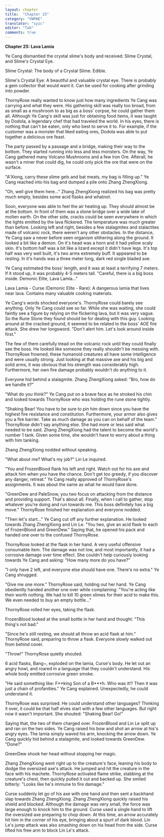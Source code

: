 ```yaml
---
layout: chapter
title:  "Chapter 25"
category: "VWPWE"
translator: "syzc"
editor: "Tab"
comments: true
---
```


**Chapter 25: Lava Lamia**
 
Ye Cang dismantled the crystal slime's body and received: Slime Crystal, and Slime's Crystal Eye. 
 
Slime Crystal: The body of a Crystal Slime. Edible.
 
Slime's Crystal Eye: A beautiful and valuable crystal eye. There is probably a gem collector that would want it. Can be used for cooking after grinding into powder.
 
ThornyRose really wanted to know just how many ingredients Ye Cang was carrying and what they were. His gathering skill was really too broad, from as small as a mushroom to as big as a boss' corpse, he could gather them all. Although Ye Cang's skill was just for obtaining food items, it was taught by Dodola, a legendary chef that had traveled the world. In his eyes, there is nothing that can't be eaten, only who best to serve it to. For example, if the customer was a monster that liked eating ores, Dodola was able to put together a delicious ore feast. 
 
The party passed by a passage and a bridge, making their way to the bottom. They started running into less and less monsters. On the way, Ye Cang gathered many Volcano Mushrooms and a few Iron Ore. Afterall, he wasn't a miner that could dig, he could only pick the ore that were on the surface.
 
"A'Xiong, carry these slime gels and bat meats, my bag is filling up." Ye Cang reached into his bag and dumped a pile onto Zhang ZhengXiong.
 
"Oh, well give them here..." Zhang ZhengXiong realized his bag was pretty much empty, besides some acid flasks and whatnot.
 
Soon, everyone was able to feel the air heating up. They should almost be at the bottom. In front of them was a stone bridge over a wide lake of molten earth. On the other side, cracks could be seen everywhere in which the lights emitted by the lava flickered. The temperature was much greater than before. Looking left and right, besides a few stalagmites and stalactites made of volcanic rock, there weren't any other obstacles. In the distance, Ye Cang saw a never before seen organism slithering along the ground. It looked a bit like a demon. On it's head was a horn and it had yellow scaly skin. It's bottom half was a bit like a lizard except it didn't have legs. It's top half was very well built, it's two arms extremely buff. It appeared to be resting. In it's hands was a three meter long, dark red single bladed axe.
 
Ye Cang estimated the boss' length, and it was at least a terrifying 7 meters. If it stood up, it was probably 4-5 meters tall. "Careful, there is a big boss inside. Demonic Elite, Lava Lamia..."
 
Lava Lamia - Curse (Demonic Elite - Rare): A dangerous lamia that lives near lava. Contains many valuable cooking materials.
 
Ye Cang's words shocked everyone's. ThornyRose could barely see anything. Only Ye Cang could see so far. While she was waiting, she could faintly see a figure by relying on the flickering lava, but it was very vague. So the Rune Stone they found should be for dealing with this guy. Looking around at the cracked ground, it seemed to be related to the boss' AOE fire attack. She drew her longsword. "Don't alert him. Let's look around inside first."
 
The few of them carefully tread on the volcanic rock until they could finally see the boss. He looked like someone they really shouldn't be messing with. ThornyRose frowned, these humanoid creatures all have some intelligence and were usually strong. Just looking at that massive axe and his big and solid arms, it was obvious that his strength was considerably high. Furthermore, her own fire damage probably wouldn't do anything to it.
 
Everyone hid behind a stalagmite. Zhang ZhengXiong asked: "Bro, how do we handle it?"
 
"What do you think?" Ye Cang put on a brave face as he stroked his chin and looked towards ThornyRose who was holding the rune stone tightly.
 
"Shaking Bear! You have to be sure to pin him down since you have the highest fire resistance and constitution. Furthermore, your armor also gives you a fire barrier. Take as much damage as you can on behalf of the team." ThornyRose didn't say anything else. She had more or less said what needed to be said. Zhang ZhengXiong had the talent to become the world's number 1 tank. Given some time, she wouldn't have to worry about a thing with him tanking.
 
Zhang ZhengXiong nodded without speaking.
 
"What about me? What's my job?" Lin Le inquired.
 
"You and FrozenBlood flank his left and right. Watch out for his axe and attack him when you have the chance. Don't get too greedy, if you discover any danger, retreat." Ye Cang really approved of ThornyRose's assignments. It was about the same as what he would have done.
 
"GreenDew and PaleSnow, you two focus on attacking from the distance and providing support. That's about all. Finally, when I call to gather, stop whatever you're doing and run towards me. This boss definitely has a big move." ThornyRose finished her explanation and everyone nodded.
 
"Then let's start..." Ye Cang cut off any further explanation. He looked towards Zhang ZhengXiong and Lin Le. "You two, give an acid flask to each of FrozenBlood and GreenDew." Saying that, he opened his pack and handed one over to the confused ThornyRose.
 
ThornyRose looked at the flask in her hand. A very useful offensive consumable item. The damage was not low, and most importantly, it had a corrosive damage over time effect. She couldn't help curiously looking towards Ye Cang and asking: "How many more do you have?"
 
"I only have 2 left, and everyone else should have one. There's no extra." Ye Cang shrugged.
 
"Give me one more." ThornyRose said, holding out her hand. Ye Cang obediently handed another one over while complaining:  "You're acting like their worth nothing. We had to kill 10 green slimes for their acid to make this. We even needed to buy an empty bottle..."
 
ThornyRose rolled her eyes, taking the flask.
 
FrozenBlood looked at the small bottle in her hand and thought: "This thing's not bad."
 
"Since he's still resting, we should all throw an acid flask at him." ThornyRose said, preparing to throw a flask. Everyone slowly walked out from behind cover.
 
"Throw!" ThornyRose quietly shouted.
 
6 acid flasks, Bang~, exploded on the lamia, Curse's body. He let out an angry howl, and roared in a language that they couldn't understand. His whole body emitted corrosive green smoke. 
 
"He said something like: F\*\*king Son of a B\*\*\*h. Who was it!? Then it was just a chain of profanities." Ye Cang explained. Unexpectedly, he could understand it.
 
ThornyRose was surprised. He could understand other languages? Thinking it over, it could be that half elves start with a few other languages. But right now it wasn't important. She shouted: "Shaking Bear! Go!"
 
Saying that, the two of them charged over. FrozenBlood and Lin Le split up and ran on the two sides. Ye Cang raised his bow and shot an arrow at his's angry eyes. The lamia simply waved his arm, knocking the arrow down. Ye Cang quickly hid behind a stalagmite, and looked towards GreenDew. "Done?"
 
GreenDew shook her head without stopping her magic.
 
Zhang ZhengXiong went right up to the creature's face, leaning his body to dodge the oversized axe's attack. He jumped and hit the creature in the face with his machete. ThornyRose activated flame strike, stabbing at the creature's chest, then quickly pulled it out and backed up. She smiled bitterly: "Looks like he's immune to fire damage."
 
Curse suddenly let go of his axe with one hand and then sent a backhand slap towards Zhang ZhengXiong. Zhang ZhengXiong quickly raised his shield and blocked. Although the damage was very small, the force was large enough to knock him to the ground. Curse used a single hand to lift the oversized axe preparing to chop down. At this time, an arrow accurately hit him in the corner of his eye, bringing about a spurt of dark blood. Lin Le's jump attack was also smashing down on his head from the side. Curse lifted his free arm to block Lin Le's attack.